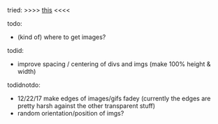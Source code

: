 tried: \>>>> [this](https://twitter.com/spacerezt/status/903047646549561344) <<<<

todo: 
- (kind of) where to get images? 

todid:
- improve spacing / centering of divs and imgs (make 100% height & width)

todidnotdo:
- 12/22/17 make edges of images/gifs fadey (currently the edges are pretty harsh against the other transparent stuff)
- random orientation/position of imgs?
